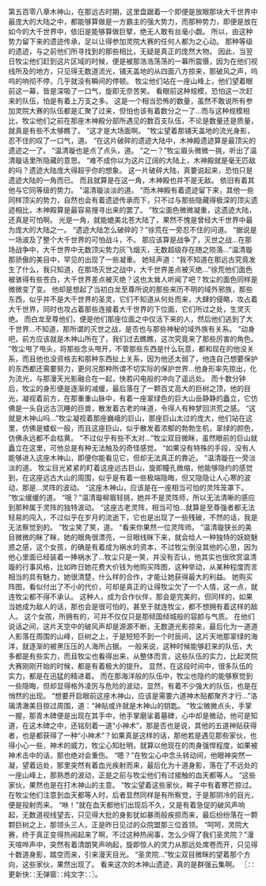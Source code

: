 第五百零八章木神山，在那远古时期，这里盘踞着一个即便是放眼那块大千世界中最庞大的大陆之中，都能够算做是一方霸主的强大势力，而那种势力，即便是放在如今的大千世界中，依旧是能够算做巨擘，绝无人敢有丝毫小觑。
所以，由这种势力留下来的遗迹传承，足以让得参加灵院大赛的任何人都为之心动。
那种等级的遗迹，与之前他们所寻找到的那些相比，无疑是真正的庞然大物。
因此，当翌日牧尘他们赶到这片区域的时候，便是被那浩浩荡荡的一幕所震慑，因为在他们视线所及的地方，只见得无数道流光，铺天盖地的从四面八方掠来，那破风之声，呜呜的响彻不停，几乎就没有瞬间的停顿。
牧尘他们站在一座山峰上，他们望着眼前这一幕，皆是深吸了一口气，旋即无奈苦笑。
看眼前这种规模，恐怕这一次赶来的队伍，怕是有着上万支之多。
这是一个相当恐怖的数量，虽然不敢说所有参加灵院大赛的队伍都是汇聚了过来，但怕也该有着数分之一了...而与这种规模相比，牧尘他们之前在那座木神殿分部所遇见的数百支队伍，不论是数量还是质量，就真是有些不太够瞧了。
“这才是大场面啊。
”牧尘望着那铺天盖地的流光身影，忍不住的叹了一口气，道。
“在这片破碎的遗迹大陆中，木神殿遗迹算是最顶尖的遗迹之一了。
”温清璇也是点了点头，道。
“之一？”牧尘眉头微微一挑，听出了温清璇话里所隐藏的意思。
“难不成你以为这片辽阔的大陆上，木神殿就是毫无匹敌的吗？遗迹大陆庞大得超乎你的想象。
这一片破碎大陆，真要说起来，恐怕只是遗迹大陆的一角而已。
而且就算是在这一角，木神殿也并不是无敌。
依旧有着其他与它同等级的势力。
”温清璇淡淡的道。
“而木神殿有着遗迹留下来，其他一些同样顶尖的势力，自然也会有着遗迹传承而下，只不过与那些隐藏得极深的顶尖遗迹相比，木神殿算是最容易搜寻出来的罢了。
”牧尘面色微微凝重，这遗迹大陆，还真是可怕啊。
光是一角，就能媲美北苍大陆了，果然不愧是曾经大千世界中最为庞大的大陆之一。
“遗迹大陆怎么破碎的？”徐荒在一旁忍不住的问道。
“据说是一场波及了整个大千世界的可怕战斗，不。
那应该算是战争了，灭世之战...在那场战争中，大千世界中无数顶尖势力灰飞烟灭，无数超级存在随之陨落...”温清璇那骄傲的美目中，罕见的出现了一些凝重。
她轻声道：“我不知道在那远古究竟发生了什么，我只知道，在那场灭世之战中，大千世界差点被灭绝...”徐荒他们面色被骇得有些苍白，大千世界差点被灭绝？这也太耸人听闻了吧？牧尘的面色同样是微微变了变。
他却是想起了当初白龙至尊所说的那些来历不明的域外邪族，那些东西，似乎并不是大千世界的圣灵，它们不知道从何处而来，大肆的侵略，攻占着大千世界，同时也攻占着那些连接着大千世界的下位面，它们所过之处，生灵灭绝。
而白龙至尊他们，便是他们那座位面之中仅活下来的人，然后他们逃到了大千世界...不知道，那所谓的灭世之战，是否也与那些神秘的域外族有关系。
“动身吧，前方应该就是木神山所在了，我们过去瞧瞧，这次究竟来了那些厉害的角色。
”牧尘甩了甩头，将那些念头甩开，不管那些东西是什么玩意，都和现在的他没关系，而且他也没资格去和那种东西扯上关系，因为他还太弱了，他连自己想要保护的东西都还需要努力，更何况那种所谓不切实际的保护世界...他身形率先掠出，化为流光，与那漫天光影融合在一起，快若闪电般的冲向了遥远处。
而十数分钟后，牧尘的身形便是逐渐的减缓，最后落在了一颗百丈高大的巨树之顶，他的目光，凝视着前方，在那重重山脉中，有着一座翠绿色的巨大山岳静静的矗立，它仿佛是一头自远古沉睡的巨兽，散发着古老的味道，令得人有种梦回洪荒之感。
“这就是木神山吗...”牧尘凝视着那座巍峨的巨山，那座巨山太过的庞大，他们站在这里，仿佛是蝼蚁一般，而且这座巨山，似乎散发着浓郁的勃勃生机，翠绿的颜色，仿佛永远都不会枯黄。
“不过似乎有些不太对...”牧尘双目微眯，虽然眼前的巨山就矗立在这里，可他总是有种无法触及的奇怪感觉。
“如果没有特殊的手段，没有人能够进入这座木神山，即便你能看见它，但却无法真正的靠近。
”温清璇在一旁淡淡的道。
牧尘目光紧紧的盯着这座远古巨山，旋即瞳孔微缩，他能够隐约的感觉到，在这座远古大山的周围，似乎是有着一些极端隐晦，但又隐隐让人心寒的波动，那是...灵阵的波动。
“这座木神山，应该是在一座相当可怕的灵阵笼罩下。
”牧尘缓缓的道。
“哦？”温清璇柳眉轻挑，她并不是灵阵师，所以无法清晰的感应到那种属于灵阵的独特波动。
“这座古老灵阵，相当可怕...就算是至尊强者都无法轻易的闯入，不过似乎在岁月的流逝下，它也是出现了一些残破，不然的话，我是无法察觉到的。
”牧尘笑了笑，道。
“看来你果然一位灵阵师。
”温清璇狭长的美目微微的眯了眯，她的眼角很漂亮，一旦眼线眯下来，就会给人一种独特的妖娆魅惑之感，这个女孩，的确是有着成为祸水的资本，不过牧尘倒没其他的心思，因为他心里面已经装着一捧祸水了...牧尘只是一笑，并没有否认，他其实也很欣赏温清璇的行事风格，比如昨日她花费大价钱为他购买阵图，这种举动，从某种程度而言相当的具有魅力，她很清楚，什么样的合作，才能让她获得最大的利益。
她购买阵图，看似付出了不小的代价，可却是真正的让得牧尘欠了一个人情，这一点，就连牧尘都不得不承认。
这种人，成为合作伙伴，那会是完美的，但同样的，如果当她成为敌人的话，那也会是很可怕的，甚至于就连牧尘，都不想拥有着这样的敌人。
这个女孩，所拥有的，可并不仅仅只是那倾国倾城般的容颜与气质。
在他们说话之间，这片天空中的破风声却是源源不断，无数道光影掠来，最后化为一道道人影落在周围的山峰，巨树之上，于是短短不到一个时辰间，这片天地那翠绿的海洋，就逐渐的被黑压压的人海所占据。
一般来说，这种时候能够赶来的队伍，大多都是有些实力，而且牧尘也看得出来，从整体而言，这些队伍的实力，比起灵院大赛刚刚开始的时候，都是有着极大的提升。
显然，在这段时间中，很多队伍的实力，都是在迅猛的精进着。
而在那海洋般的队伍中，牧尘也隐约的能够察觉到一些隐晦，但却显得格外凌厉与危险的波动，显然，有着不少强大的队伍，也是在悄然的出现。
“想要开启眼前这座木神山，应该是需要六道神木贴都聚齐才行...”洛璃清澈美目掠过周围，道：“神贴或许就是木神山的钥匙。
”牧尘微微点头，手掌一握，那青木碑便是出现在其手中，他手掌磨挲着墓碑，心中却是微动，他可是知道，在这木碑之中，还铭刻着一道“小神术”，那是否也是说，其他的五道神贴获得者，也是都获得了一种“小神术”？如果真是这样的话，那他若是遇见那些家伙，也得小心一些，神术的威力，牧尘心知肚明，就算以他现在的肉身强悍程度，如果被神术击中的话，那也绝对会重伤。
“嗯？”在牧尘心中念头转动间，他眼神突然一凝，望着远处，那里突然有着血光疾射而来，最后化为十道身影，落在了不远处的一座山峰上，那熟悉的波动，正是之前与牧尘他们有过接触的血天都等人。
“这些家伙，果然也是在打木神山的主意。
”牧尘望着这些家伙，眸子中有着寒芒掠过。
在牧尘他们注意到血天都等人时，后者显然同样是有所察觉，于是那阴冷的目光，便是投射而来。
“咻！”就在血天都他们出现后不久，又是有着急促的破风声响起，无数道视线望去，只见得大批的身影犹如暴雨般疾掠而来，最后纷纷落在一颗颗巨树之上，那领头三人，正是昨日见过的众院盟那三位首领。
“呵呵，灵院大赛，终于真正变得热闹起来了啊，不过这种热闹事，怎么少得了我们圣灵院？”漫天喧哗声中，突然有着清朗笑声响起，旋即惊人的灵力从那远处席卷而开，只见得十数道身影，踏空而来，引来漫天目光。
“圣灵院...”牧尘双目微眯的望着那个方向，这些家伙，果然出现了。
看来这次的木神山遗迹，真的是群强云集啊。
〖∷更新快∷无弹窗∷纯文字∷〗。
